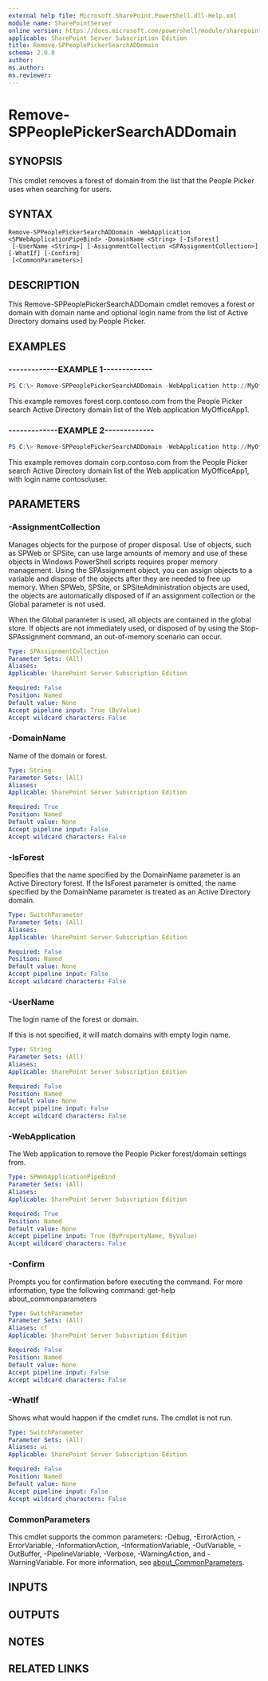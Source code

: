 ```yaml
---
external help file: Microsoft.SharePoint.PowerShell.dll-Help.xml
module name: SharePointServer
online version: https://docs.microsoft.com/powershell/module/sharepoint-server/remove-sppeoplepickersearchaddomain
applicable: SharePoint Server Subscription Edition
title: Remove-SPPeoplePickerSearchADDomain
schema: 2.0.0
author:
ms.author:
ms.reviewer:
---
```


# Remove-SPPeoplePickerSearchADDomain

## SYNOPSIS
This cmdlet removes a forest of domain from the list that the People Picker uses when searching for users.

## SYNTAX

```
Remove-SPPeoplePickerSearchADDomain -WebApplication <SPWebApplicationPipeBind> -DomainName <String> [-IsForest]
 [-UserName <String>] [-AssignmentCollection <SPAssignmentCollection>] [-WhatIf] [-Confirm]
 [<CommonParameters>]
```

## DESCRIPTION
This Remove-SPPeoplePickerSearchADDomain cmdlet removes a forest or domain with domain name and optional login name from the list of Active Directory domains used by People Picker.

## EXAMPLES

### -------------EXAMPLE 1------------- 
```powershell
PS C:\> Remove-SPPeoplePickerSearchADDomain -WebApplication http://MyOfficeApp1 -DomainName "corp.contoso.com" -IsForest
```

This example removes forest corp.contoso.com from the People Picker search Active Directory domain list of the Web application MyOfficeApp1.

### -------------EXAMPLE 2------------- 
```powershell
PS C:\> Remove-SPPeoplePickerSearchADDomain -WebApplication http://MyOfficeApp1 -DomainName "corp.contoso.com" -UserName "contoso\user"
```

This example removes domain corp.contoso.com from the People Picker search Active Directory domain list of the Web application MyOfficeApp1, with login name contoso\user.

## PARAMETERS

### -AssignmentCollection
Manages objects for the purpose of proper disposal.
Use of objects, such as SPWeb or SPSite, can use large amounts of memory and use of these objects in Windows PowerShell scripts requires proper memory management.
Using the SPAssignment object, you can assign objects to a variable and dispose of the objects after they are needed to free up memory.
When SPWeb, SPSite, or SPSiteAdministration objects are used, the objects are automatically disposed of if an assignment collection or the Global parameter is not used.

When the Global parameter is used, all objects are contained in the global store.
If objects are not immediately used, or disposed of by using the Stop-SPAssignment command, an out-of-memory scenario can occur.

```yaml
Type: SPAssignmentCollection
Parameter Sets: (All)
Aliases:
Applicable: SharePoint Server Subscription Edition

Required: False
Position: Named
Default value: None
Accept pipeline input: True (ByValue)
Accept wildcard characters: False
```

### -DomainName
Name of the domain or forest.

```yaml
Type: String
Parameter Sets: (All)
Aliases:
Applicable: SharePoint Server Subscription Edition

Required: True
Position: Named
Default value: None
Accept pipeline input: False
Accept wildcard characters: False
```

### -IsForest
Specifies that the name specified by the DomainName parameter is an Active Directory forest.
If the IsForest parameter is omitted, the name specified by the DomainName parameter is treated as an Active Directory domain.

```yaml
Type: SwitchParameter
Parameter Sets: (All)
Aliases:
Applicable: SharePoint Server Subscription Edition

Required: False
Position: Named
Default value: None
Accept pipeline input: False
Accept wildcard characters: False
```

### -UserName
The login name of the forest or domain.

If this is not specified, it will match domains with empty login name.

```yaml
Type: String
Parameter Sets: (All)
Aliases:
Applicable: SharePoint Server Subscription Edition

Required: False
Position: Named
Default value: None
Accept pipeline input: False
Accept wildcard characters: False
```

### -WebApplication
The Web application to remove the People Picker forest/domain settings from.

```yaml
Type: SPWebApplicationPipeBind
Parameter Sets: (All)
Aliases:
Applicable: SharePoint Server Subscription Edition

Required: True
Position: Named
Default value: None
Accept pipeline input: True (ByPropertyName, ByValue)
Accept wildcard characters: False
```

### -Confirm
Prompts you for confirmation before executing the command.
For more information, type the following command: get-help about_commonparameters

```yaml
Type: SwitchParameter
Parameter Sets: (All)
Aliases: cf
Applicable: SharePoint Server Subscription Edition

Required: False
Position: Named
Default value: None
Accept pipeline input: False
Accept wildcard characters: False
```

### -WhatIf
Shows what would happen if the cmdlet runs.
The cmdlet is not run.

```yaml
Type: SwitchParameter
Parameter Sets: (All)
Aliases: wi
Applicable: SharePoint Server Subscription Edition

Required: False
Position: Named
Default value: None
Accept pipeline input: False
Accept wildcard characters: False
```

### CommonParameters
This cmdlet supports the common parameters: -Debug, -ErrorAction, -ErrorVariable, -InformationAction, -InformationVariable, -OutVariable, -OutBuffer, -PipelineVariable, -Verbose, -WarningAction, and -WarningVariable. For more information, see [about_CommonParameters](https://go.microsoft.com/fwlink/?LinkID=113216).

## INPUTS

## OUTPUTS

## NOTES

## RELATED LINKS
